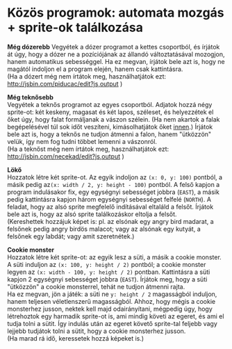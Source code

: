 # Közös programok: automata mozgás + sprite-ok találkozása

__Még dózerebb__
Vegyétek a dózer programot a kettes csoportból, és írjátok át úgy, hogy a dózer ne a pozíciójának az állandó változtatásával mozogjon, hanem automatikus sebességgel. Ha ez megvan, írjátok bele azt is, hogy ne magától indoljon el a program elején, hanem csak kattintásra.  
(Ha a dózert még nem írtátok meg, használhatjátok ezt: http://jsbin.com/piducac/edit?js,output )      

__Még teknősebb__  
Vegyétek a teknős programot az egyes csoportból. Adjatok hozzá négy sprite-ot: két keskeny, magasat és két lapos, széleset, és helyezzétek el őket úgy, hogy falat formáljanak a vászon szélein. (Ha nem akartok a falak begépelésével túl sok időt veszíteni, kimásolhatjátok őket [innen](https://gist.github.com/endreymarcell/8a4721de5ae93ba81742896aa286001f).) Írjátok bele azt is, hogy a teknős ne tudjon átmenni a falon, hanem "ütközzön" velük, így nem fog tudni többet lemenni a vászonról.  
(Ha a teknőst még nem írtátok meg, használhatjátok ezt: http://jsbin.com/necekad/edit?js,output )  

__Lökő__  
Hozzatok létre két sprite-ot. Az egyik indoljon az `(x: 0, y: 100)` pontból, a másik pedig az`(x: width / 2, y: height - 100)` pontból. A felső kapjon a program indulásakor fix, egy egységnyi sebességet jobbra (`EAST`), a másik pedig kattintásra kapjon három egységnyi sebességet felfelé (`NORTH`). A feladat, hogy az alsó sprite megfelelő indításával eltaláld a felsőt. Írjátok bele azt is, hogy az alsó sprite találkozáskor eltolja a felsőt.  
(Kereshettek hozzájuk képet is: pl. az elsónak egy angry bird madarat, a felsőnek pedig angry birdös malacot; vagy az alsónak egy kutyát, a felsőnek egy labdát; vagy amit szeretnétek.)  

__Cookie monster__  
Hozzatok létre két sprite-ot: az egyik lesz a süti, a másik a cookie monster. A süti induljon az `(x: 100, y: height / 2)` pontból; a cookie monster legyen az `(x: width - 100, y: height / 2)` pontban. Kattintásra a süti kapjon 2 egységnyi sebességet jobbra (`EAST`). Írjátok meg, hogy a süti "ütközzön" a cookie monsterrel, tehát ne tudjon átmenni rajta.  
Ha ez megvan, jön a játék: a süti ne `y: height / 2` magasságból induljon, hanem teljesen véletlenszerű magasságból. Ahhoz, hogy mégis a cookie monsterhez jusson, nektek kell majd odairányítani, mégpedig úgy, hogy létrehoztok egy harmadik sprite-ot is, ami mindig követi az egeret, és ami el tudja tolni a sütit. Így indulás után az egeret követő sprite-tal feljebb vagy lejjebb tudjátok tolni a sütit, hogy a cookie monsterhez jusson.  
(Ha marad rá idő, keressetek hozzá képeket is.)  
